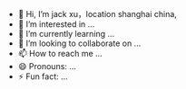 - 👋 Hi, I’m jack xu，location shanghai china,
- 👀 I’m interested in ...
- 🌱 I’m currently learning ...
- 💞️ I’m looking to collaborate on ...
- 📫 How to reach me ...
- 😄 Pronouns: ...
- ⚡ Fun fact: ...

<!---
jacksproxu/jacksproxu is a ✨ special ✨ repository because its `README.md` (this file) appears on your GitHub profile.
You can click the Preview link to take a look at your changes.
--->

